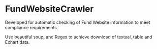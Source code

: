 # FundWebsiteCrawler
Developed for automatic checking of Fund Website information to meet compliance requirements

Use beautiful soup, and Regex to achieve download of textual, table and Echart data.
